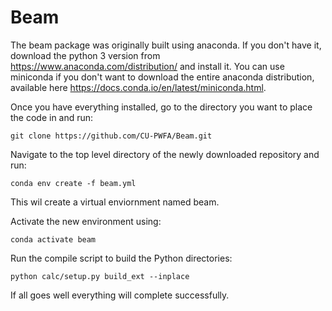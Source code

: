 # Beam

The beam package was originally built using anaconda. If you don't have it, download the python 3 version from https://www.anaconda.com/distribution/ and install it. You can use miniconda if you don't want to download the entire anaconda distribution, available here https://docs.conda.io/en/latest/miniconda.html.

Once you have everything installed, go to the directory you want to place the code in and run:
```
git clone https://github.com/CU-PWFA/Beam.git
```

Navigate to the top level directory of the newly downloaded repository and run:
```
conda env create -f beam.yml
```
This wil create a virtual enviornment named beam.

Activate the new environment using:
```
conda activate beam
```

Run the compile script to build the Python directories:
```
python calc/setup.py build_ext --inplace
```

If all goes well everything will complete successfully. 
